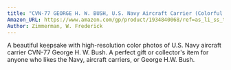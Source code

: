 ```yaml
---
title: "CVN-77 GEORGE H. W. BUSH, U.S. Navy Aircraft Carrier (Colorful Ships #3)"
Amazon_URL: https://www.amazon.com/gp/product/1934840068/ref=as_li_ss_tl?ie=UTF8&linkCode=ll1&tag=internetbo00a-20
Author: Zimmerman, W. Frederick
---
```

A beautiful keepsake with high-resolution color photos of U.S. Navy aircraft carrier CVN-77 George H. W. Bush.  A perfect gift or collector's item for anyone who likes the Navy, aircraft carriers, or George H.W. Bush.